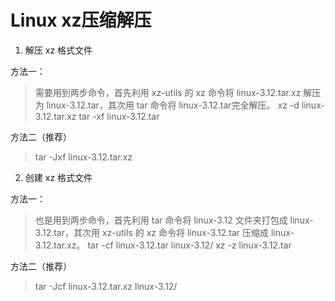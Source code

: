 # Linux xz压缩解压

1. 解压 xz 格式文件

 

 方法一：

> 需要用到两步命令，首先利用 xz-utils 的 xz 命令将 linux-3.12.tar.xz 解压为 linux-3.12.tar，其次用 tar 命令将 linux-3.12.tar完全解压。
> xz -d linux-3.12.tar.xz
> tar -xf linux-3.12.tar

方法二（推荐）

> tar -Jxf linux-3.12.tar.xz

2. 创建 xz 格式文件

 方法一：
> 也是用到两步命令，首先利用 tar 命令将 linux-3.12 文件夹打包成 linux-3.12.tar，其次用 xz-utils 的 xz 命令将 linux-3.12.tar 压缩成 linux-3.12.tar.xz。
> tar -cf linux-3.12.tar linux-3.12/
> xz -z linux-3.12.tar
 
方法二（推荐）
> tar -Jcf linux-3.12.tar.xz linux-3.12/
